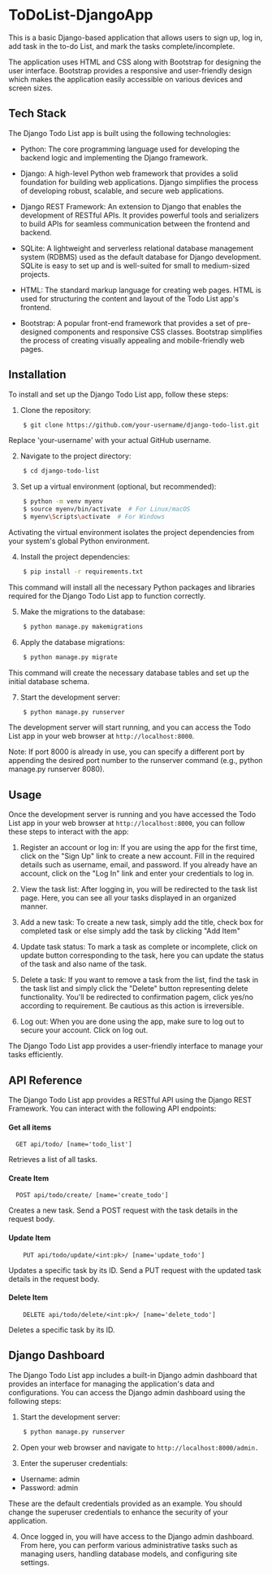 
# ToDoList-DjangoApp

This is a basic Django-based application that allows users to sign up, log in, add task in the to-do List, and mark the tasks complete/incomplete.

The application uses HTML and CSS along with Bootstrap for designing the user interface. Bootstrap provides a responsive and user-friendly design which makes the application easily accessible on various devices and screen sizes.


## Tech Stack

The Django Todo List app is built using the following technologies:

- Python: The core programming language used for developing the backend logic and implementing the Django framework.

- Django: A high-level Python web framework that provides a solid foundation for building web applications. Django simplifies the process of developing robust, scalable, and secure web applications.

- Django REST Framework: An extension to Django that enables the development of RESTful APIs. It provides powerful tools and serializers to build APIs for seamless communication between the frontend and backend.

- SQLite: A lightweight and serverless relational database management system (RDBMS) used as the default database for Django development. SQLite is easy to set up and is well-suited for small to medium-sized projects.

- HTML: The standard markup language for creating web pages. HTML is used for structuring the content and layout of the Todo List app's frontend.

- Bootstrap: A popular front-end framework that provides a set of pre-designed components and responsive CSS classes. Bootstrap simplifies the process of creating visually appealing and mobile-friendly web pages.
## Installation

To install and set up the Django Todo List app, follow these steps:

1. Clone the repository:
```bash
    $ git clone https://github.com/your-username/django-todo-list.git
```
Replace 'your-username' with your actual GitHub username.

2. Navigate to the project directory:
```bash
    $ cd django-todo-list
```

3. Set up a virtual environment (optional, but recommended):
```bash
    $ python -m venv myenv
    $ source myenv/bin/activate  # For Linux/macOS
    $ myenv\Scripts\activate  # For Windows
```
Activating the virtual environment isolates the project dependencies from your system's global Python environment.

4. Install the project dependencies:
```bash
    $ pip install -r requirements.txt
```
This command will install all the necessary Python packages and libraries required for the Django Todo List app to function correctly.

5. Make the migrations to the database:
```bash
    $ python manage.py makemigrations
```

6. Apply the database migrations:
```bash
    $ python manage.py migrate
```
This command will create the necessary database tables and set up the initial database schema.

7. Start the development server:
```bash
    $ python manage.py runserver
```

The development server will start running, and you can access the Todo List app in your web browser at `http://localhost:8000`.

Note: If port 8000 is already in use, you can specify a different port by appending the desired port number to the runserver command (e.g., python manage.py runserver 8080).
## Usage

Once the development server is running and you have accessed the Todo List app in your web browser at `http://localhost:8000`, you can follow these steps to interact with the app:

1. Register an account or log in: If you are using the app for the first time, click on the "Sign Up" link to create a new account. Fill in the required details such as username, email, and password. If you already have an account, click on the "Log In" link and enter your credentials to log in.

2. View the task list: After logging in, you will be redirected to the task list page. Here, you can see all your tasks displayed in an organized manner.

3. Add a new task: To create a new task, simply add the title, check box for completed task or else simply add the task by clicking "Add Item"

4. Update task status: To mark a task as complete or incomplete, click on update button corresponding to the task, here you can update the status of the task and also name of the task.

5. Delete a task: If you want to remove a task from the list, find the task in the task list and simply click the "Delete" button representing delete functionality. You'll be redirected to confirmation pagem, click yes/no according to requirement. Be cautious as this action is irreversible.

6. Log out: When you are done using the app, make sure to log out to secure your account. Click on log out.

The Django Todo List app provides a user-friendly interface to manage your tasks efficiently.
## API Reference
The Django Todo List app provides a RESTful API using the Django REST Framework. You can interact with the following API endpoints:

#### Get all items

```http
  GET api/todo/ [name='todo_list']
```
Retrieves a list of all tasks.

#### Create Item

```http
  POST api/todo/create/ [name='create_todo']
```
Creates a new task. Send a POST request with the task details in the request body.

#### Update Item
```http
    PUT api/todo/update/<int:pk>/ [name='update_todo']
```
Updates a specific task by its ID. Send a PUT request with the updated task details in the request body.

#### Delete Item
```http
    DELETE api/todo/delete/<int:pk>/ [name='delete_todo']
```
Deletes a specific task by its ID.
## Django Dashboard

The Django Todo List app includes a built-in Django admin dashboard that provides an interface for managing the application's data and configurations. You can access the Django admin dashboard using the following steps:

1. Start the development server:

```bash
    $ python manage.py runserver
```
2. Open your web browser and navigate to `http://localhost:8000/admin.`

3. Enter the superuser credentials:

- Username: admin
- Password: admin

These are the default credentials provided as an example. You should change the superuser credentials to enhance the security of your application.

4. Once logged in, you will have access to the Django admin dashboard. From here, you can perform various administrative tasks such as managing users, handling database models, and configuring site settings.